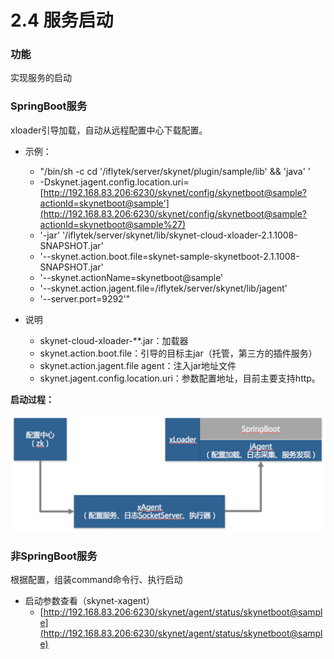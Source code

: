 # 2.4 服务启动



### 功能

实现服务的启动

### SpringBoot服务

xloader引导加载，自动从远程配置中心下载配置。

* 示例：
  * "/bin/sh -c cd '/iflytek/server/skynet/plugin/sample/lib' && 'java' '
  * -Dskynet.jagent.config.location.uri=[http://192.168.83.206:6230/skynet/config/skynetboot@sample?actionId=skynetboot@sample'](http://192.168.83.206:6230/skynet/config/skynetboot@sample?actionId=skynetboot@sample%27)
  * '-jar' '/iflytek/server/skynet/lib/skynet-cloud-xloader-2.1.1008-SNAPSHOT.jar'
  * '--skynet.action.boot.file=skynet-sample-skynetboot-2.1.1008-SNAPSHOT.jar'
  * '--skynet.actionName=skynetboot@sample'
  * '--skynet.action.jagent.file=/iflytek/server/skynet/lib/jagent'
  * '--server.port=9292'"



* 说明
  * skynet-cloud-xloader-\*\*.jar：加载器
  * skynet.action.boot.file：引导的目标主jar（托管，第三方的插件服务）
  * skynet.action.jagent.file agent：注入jar地址文件
  * skynet.jagent.config.location.uri：参数配置地址，目前主要支持http。



**启动过程：**

![](../.gitbook/assets/image%20%2829%29.png)

### 非SpringBoot服务

根据配置，组装command命令行、执行启动

* 启动参数查看（skynet-xagent）
  * [http://192.168.83.206:6230/skynet/agent/status/skynetboot@sample](http://192.168.83.206:6230/skynet/agent/status/skynetboot@sample)

